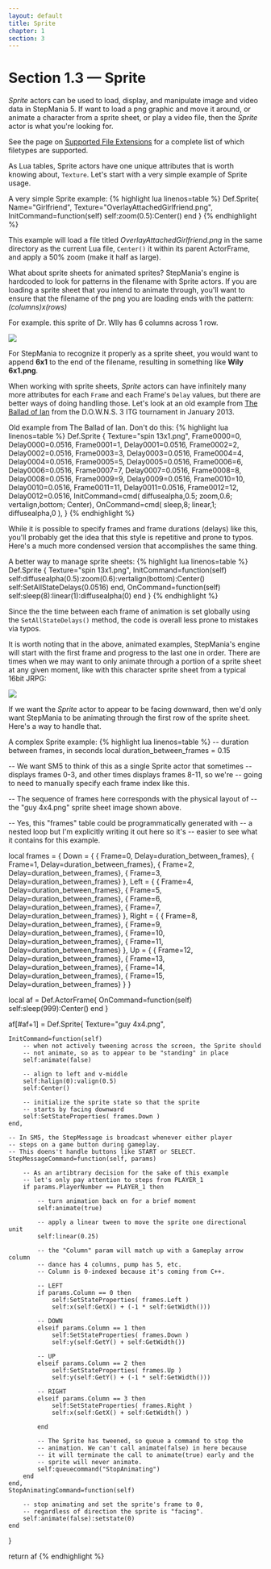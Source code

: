 ```yaml
---
layout: default
title: Sprite
chapter: 1
section: 3
---
```



# Section 1.3 &mdash; Sprite

*Sprite* actors can be used to load, display, and manipulate image and video data in StepMania 5.  If want to load a png graphic and move it around, or animate a character from a sprite sheet, or play a video file, then the *Sprite* actor is what you're looking for.


See the page on [Supported File Extensions]({{site.baseurl}}/chapter-1/Supported-File-Extensions.html) for a complete list of which filetypes are supported.


As Lua tables, Sprite actors have one unique attributes that is worth knowing about, `Texture`.  Let's start with a very simple example of Sprite usage.

<span class="CodeExample-Title">A very simple Sprite example:</span>
{% highlight lua linenos=table %}
Def.Sprite{
	Name="Girlfriend",
	Texture="OverlayAttachedGirlfriend.png",
	InitCommand=function(self)
		self:zoom(0.5):Center()
	end
}
{% endhighlight %}

This example will load a file titled *OverlayAttachedGirlfriend.png* in the same directory as the current Lua file, `Center()` it within its parent ActorFrame, and apply a 50% zoom (make it half as large).

What about sprite sheets for animated sprites?  StepMania's engine is hardcoded to look for patterns in the filename with Sprite actors.  If you are loading a sprite sheet that you intend to animate through, you'll want to ensure that the filename of the png you are loading ends with the pattern: *(columns)*x*(rows)*

For example. this sprite of Dr. WIly has 6 columns across 1 row.

<img src="{{ site.baseurl }}/images/wily 6x1.png">

For StepMania to recognize it properly as a sprite sheet, you would want to append **6x1** to the end of the filename, resulting in something like **Wily 6x1.png**.

When working with sprite sheets, *Sprite* actors can have infinitely many more attributes for each `Frame` and each Frame's `Delay` values, but there are better ways of doing handling those.  Let's look at an old example from [The Ballad of Ian](https://www.youtube.com/watch?v=KhwxI60WeWU) from the D.O.W.N.S. 3 ITG tournament in January 2013.

<span class="CodeExample-Title">Old example from The Ballad of Ian.  Don't do this:</span>
{% highlight lua linenos=table %}
Def.Sprite {
	Texture="spin 13x1.png",
	Frame0000=0,
	Delay0000=0.0516,
	Frame0001=1,
	Delay0001=0.0516,
	Frame0002=2,
	Delay0002=0.0516,
	Frame0003=3,
	Delay0003=0.0516,
	Frame0004=4,
	Delay0004=0.0516,
	Frame0005=5,
	Delay0005=0.0516,
	Frame0006=6,
	Delay0006=0.0516,
	Frame0007=7,
	Delay0007=0.0516,
	Frame0008=8,
	Delay0008=0.0516,
	Frame0009=9,
	Delay0009=0.0516,
	Frame0010=10,
	Delay0010=0.0516,
	Frame0011=11,
	Delay0011=0.0516,
	Frame0012=12,
	Delay0012=0.0516,
	InitCommand=cmd( diffusealpha,0.5; zoom,0.6; vertalign,bottom; Center),
	OnCommand=cmd( sleep,8; linear,1; diffusealpha,0 ),
}
{% endhighlight %}

While it is possible to specify frames and frame durations (delays) like this, you'll probably get the idea that this style is repetitive and prone to typos.  Here's a much more condensed version that accomplishes the same thing.

<span class="CodeExample-Title">A better way to manage sprite sheets:</span>
{% highlight lua linenos=table %}
Def.Sprite {
	Texture="spin 13x1.png",
	InitCommand=function(self)
		self:diffusealpha(0.5):zoom(0.6):vertalign(bottom):Center()
		self:SetAllStateDelays(0.0516)
	end,
	OnCommand=function(self)
		self:sleep(8):linear(1):diffusealpha(0)
	end
}
{% endhighlight %}

Since the the time between each frame of animation is set globally using the `SetAllStateDelays()` method, the code is overall less prone to mistakes via typos.

It is worth noting that in the above, animated examples, StepMania's engine will start with the first frame and progress to the last one in order.  There are times when we may want to only animate through a portion of a sprite sheet at any given moment, like with this character sprite sheet from a typical 16bit JRPG:

<img src="{{ site.baseurl }}/images/guy 4x4.png">

If we want the *Sprite* actor to appear to be facing downward, then we'd only want StepMania to be animating through the first row of the sprite sheet.  Here's a way to handle that.

<span class="CodeExample-Title">A complex Sprite example:</span>
{% highlight lua linenos=table %}
-- duration between frames, in seconds
local duration_between_frames = 0.15

-- We want SM5 to think of this as a single Sprite actor that sometimes
-- displays frames 0-3, and other times displays frames 8-11, so we're
-- going to need to manually specify each frame index like this.

-- The sequence of frames here corresponds with the physical layout of
-- the "guy 4x4.png" sprite sheet image shown above.

-- Yes, this "frames" table could be programmatically generated with
-- a nested loop but I'm explicitly writing it out here so it's
-- easier to see what it contains for this example.

local frames = {
	Down = {
		{ Frame=0,	Delay=duration_between_frames},
		{ Frame=1,	Delay=duration_between_frames},
		{ Frame=2,	Delay=duration_between_frames},
		{ Frame=3,	Delay=duration_between_frames}
	},
	Left = {
		{ Frame=4,	Delay=duration_between_frames},
		{ Frame=5,	Delay=duration_between_frames},
		{ Frame=6,	Delay=duration_between_frames},
		{ Frame=7,	Delay=duration_between_frames}
	},
	Right = {
		{ Frame=8,	Delay=duration_between_frames},
		{ Frame=9,	Delay=duration_between_frames},
		{ Frame=10,	Delay=duration_between_frames},
		{ Frame=11,	Delay=duration_between_frames}
	},
	Up = {
		{ Frame=12,	Delay=duration_between_frames},
		{ Frame=13,	Delay=duration_between_frames},
		{ Frame=14,	Delay=duration_between_frames},
		{ Frame=15,	Delay=duration_between_frames}
	}
}


local af = Def.ActorFrame{
	OnCommand=function(self) self:sleep(999):Center() end
}

af[#af+1] = Def.Sprite{
	Texture="guy 4x4.png",

	InitCommand=function(self)
		-- when not actively tweening across the screen, the Sprite should
		-- not animate, so as to appear to be "standing" in place
		self:animate(false)

		-- align to left and v-middle
		self:halign(0):valign(0.5)
		self:Center()

		-- initialize the sprite state so that the sprite
		-- starts by facing downward
		self:SetStateProperties( frames.Down )
	end,

	-- In SM5, the StepMessage is broadcast whenever either player
	-- steps on a game button during gameplay.
	-- This doens't handle buttons like START or SELECT.
	StepMessageCommand=function(self, params)

		-- As an artibtrary decision for the sake of this example
		-- let's only pay attention to steps from PLAYER_1
		if params.PlayerNumber == PLAYER_1 then

			-- turn animation back on for a brief moment
			self:animate(true)

			-- apply a linear tween to move the sprite one directional unit
			self:linear(0.25)

			-- the "Column" param will match up with a Gameplay arrow column
			-- dance has 4 columns, pump has 5, etc.
			-- Column is 0-indexed because it's coming from C++.

			-- LEFT
			if params.Column == 0 then
				self:SetStateProperties( frames.Left )
				self:x(self:GetX() + (-1 * self:GetWidth()))

			-- DOWN
			elseif params.Column == 1 then
				self:SetStateProperties( frames.Down )
				self:y(self:GetY() + self:GetWidth())

			-- UP
			elseif params.Column == 2 then
				self:SetStateProperties( frames.Up )
				self:y(self:GetY() + (-1 * self:GetWidth()))

			-- RIGHT
			elseif params.Column == 3 then
				self:SetStateProperties( frames.Right )
				self:x(self:GetX() + self:GetWidth() )

			end

			-- The Sprite has tweened, so queue a command to stop the
			-- animation. We can't call animate(false) in here because
			-- it will terminate the call to animate(true) early and the
			-- sprite will never animate.
			self:queuecommand("StopAnimating")
		end
	end,
	StopAnimatingCommand=function(self)

		-- stop animating and set the sprite's frame to 0,
		-- regardless of direction the sprite is "facing".
		self:animate(false):setstate(0)
	end
}

return af
{% endhighlight %}